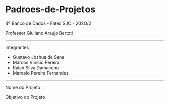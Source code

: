 # Padroes-de-Projetos

4º Banco de Dados - Fatec SJC - 2020/2

Professor Giuliano Araujo Bertoti

---------------------------------------------------------------
Integrantes
- Gustavo Joshua de Sene
- Marcos Vinicio Pereira
- Raian Silva Damaceno
- Marcelo Pereira Fernandes

---------------------------------------------------------------
Nome do Projeto : 

Objetivo do Projeto
